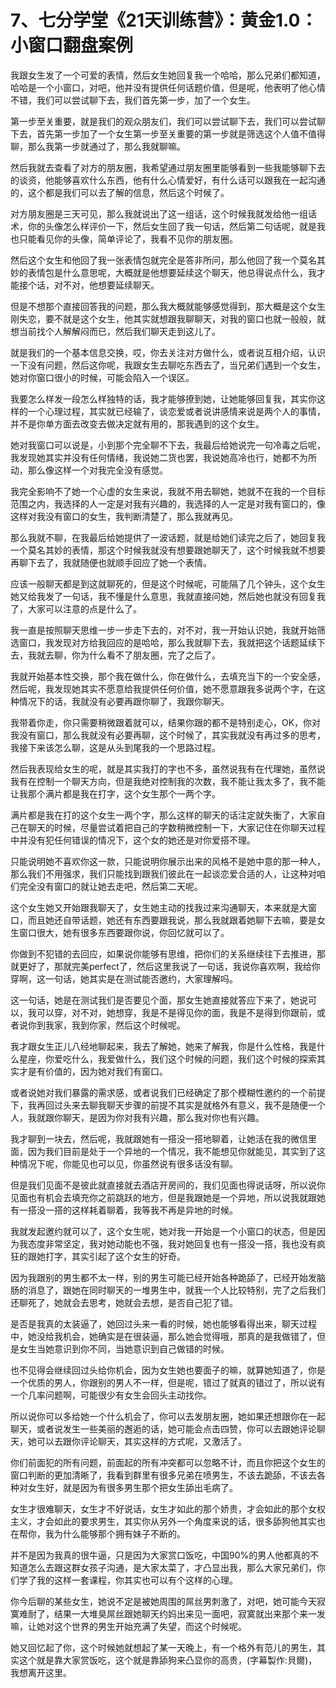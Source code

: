# 7、七分学堂《21天训练营》：黄金1.0：小窗口翻盘案例

我跟女生发了一个可爱的表情，然后女生她回复我一个哈哈，那么兄弟们都知道，哈哈是一个小窗口，对吧，他并没有提供任何话题价值，但是呢，他表明了他心情不错，我们可以尝试聊下去，我们首先第一步，加了一个女生。

第一步至关重要，就是我们的观众朋友们，我们可以尝试聊下去，我们可以尝试聊下去，首先第一步加了一个女生第一步至关重要的第一步就是筛选这个人值不值得聊，那么我第一步就通过了，那么我就聊嘛。

然后我就去查看了对方的朋友圈，我希望通过朋友圈里能够看到一些我能够聊下去的谈资，他能够喜欢什么东西，他有什么心情爱好，有什么话可以跟我在一起沟通的，这个都是我们可以去了解的信息，然后这个时候了。

对方朋友圈是三天可见，那么我就说出了这一组话，这个时候我就发给他一组话术，你的头像怎么样评价一下，然后女生回了我一句话，然后第二句话呢，就是我也只能看见你的头像，简单评论了，我看不见你的朋友圈。

然后这个女生和他回了我一张表情包就完全是答非所问，那么他回了我一个莫名其妙的表情包是什么意思呢，大概就是他想要延续这个聊天，他总得说点什么，我才能接个话，对不对，他想要延续聊天。

但是不想那个直接回答我的问题，那么我大概就能够感觉得到，那大概是这个女生刚失恋，要不就是这个女生，他其实就想跟我聊聊天，对我的窗口也就一般般，就想当前找个人解解闷而已，然后我们聊天走到这儿了。

就是我们的一个基本信息交换，哎，你去关注对方做什么，或者说互相介绍，认识一下没有问题，然后这你呢，我跟女生去聊吃东西去了，当兄弟们遇到一个女生，她对你窗口很小的时候，可能会陷入一个误区。

我要怎么样发一段怎么样独特的话，我才能够撩到她，让她能够回复我，其实你这样的一个心理过程，其实就已经输了，谈恋爱或者说讲感情来说是两个人的事情，并不是你单方面去改变去做决定就有用的，那我遇到的这个女生。

她对我窗口可以说是，小到那个完全聊不下去，我最后给她说完一句冷毒之后呢，我发现她其实并没有任何情绪，我说她二货也罢，我说她高冷也行，她都不为所动，那么像这样一个对我完全没有感觉。

我完全影响不了她一个心虚的女生来说，我就不用去聊她，她就不在我的一个目标范围之内，我选择的人一定是对我有兴趣的，我选择的人一定是对我有窗口的，像这样对我没有窗口的女生，我判断清楚了，那么我就再见。

那么我就不聊，在我最后给她提供了一波话题，就是给她们读完之后了，她回复我一个莫名其妙的表情，那这个时候我就没有想要跟她聊天了，这个时候我就不想要再聊下去了，我就随便也就顺手回应了她一个表情。

应该一般聊天都是到这就聊死的，但是这个时候呢，可能隔了几个钟头，这个女生她又给我发了一句话，我不懂是什么意思，我就直接问她，然后她也就没有回复我了，大家可以注意的点是什么了。

我一直是按照聊天思维一步一步走下去的，对不对，我一开始认识她，我就开始筛选窗口，我发现对方给我回应的是哈哈，那么我就聊下去，我就把这个话题延续下去，我就去聊，你为什么看不了朋友圈，完了之后了。

我就开始基本性交换，那个我在做什么，你在做什么，去填充当下的一个安全感，然后呢，我发现她其实不愿意给我提供任何价值，她不愿意跟我多说两个字，在这种情况下的话，我就没有必要再跟你聊了，我跟你聊天。

我带着你走，你只需要稍微跟着就可以，结果你跟的都不是特别走心，OK，你对我没有窗口，那么我就没有必要再聊，这个时候了，其实我就没有再过多的思考，我接下来该怎么聊，这是从头到尾我的一个思路过程。

然后我表现给女生的呢，就是其实我打的字也不多，虽然说我有在代理她，虽然说我有在控制一个聊天方向，但是我绝对控制我的次数，我不能让我太多了，我不能让我那个满片都是我在打字，这个女生那个一两个字。

满片都是我在打的这个女生一两个字，那么这样的聊天的话注定就失衡了，大家自己在聊天的时候，尽量尝试着把自己的字数稍微控制一下，大家记住在你聊天过程中并没有犯任何错误的情况下，这个女的她还是对你爱搭不理。

只能说明她不喜欢你这一款，只能说明你展示出来的风格不是她中意的那一种人，那么我们不用强求，我们只能找到跟我们彼此在一起谈恋爱合适的人，让这种对咱们完全没有窗口的就让她去走吧，然后第二天呢。

这个女生她又开始跟我聊天了，女生她主动的找我过来沟通聊天，本来就是大窗口，而且她还自带话题，她还有东西要跟我说，那么我就跟着她聊下去嘛，要是女生窗口很大，她有很多东西要跟你说，你回忆就可以了。

你做到不犯错的去回应，如果说你能够有思维，把你们的关系继续往下去推进，那就更好了，那就完美perfect了，然后这里我说了一句话，我说你喜欢啊，我给你穿啊，这一句话，她其实是在测试能否邀约，大家理解吗。

这一句话，她是在测试我们是否要见个面，那女生她直接就答应下来了，她说可以，我可以穿，对不对，她想穿，我是不是得见你的面，我是不是得到你跟前，或者说你到我家，我到你家，然后这个时候呢。

我才跟女生正儿八经地聊起来，我去了解她，她来了解我，你是什么性格，我是什么星座，你爱吃什么，我爱做什么，我们这个时候的问题，我们这个时候的探索其实才是有价值的，因为她对我们有窗口。

或者说她对我们暴露的需求感，或者说我们已经确定了那个模糊性邀约的一个前提下，我再回过头来去聊我聊天步骤的前提不其实是就格外有意义，我不是随便一个人，我就跟你聊天，是因为你对我有兴趣，那么我对你也有兴趣。

我才聊到一块去，然后呢，我就跟她有一搭没一搭地聊着，让她活在我的微信里面，因为我们目前是处于一个异地的一个情况，我不能想见你就能见，其实到了这种情况下呢，你能见也可以见，你虽然说有很多话没有聊。

但是我们见面不是彼此就直接就去酒店开房间的，我们见面也得说话呀，所以说你见面也有机会去填充你之前跳跃的地方，但是我跟她是一个异地，所以说我就跟她有一搭没一搭的这样耗着聊着，我等我不再是异地的时候。

我就发起邀约就可以了，这个女生呢，她对我一开始是一个小窗口的状态，但是因为我态度非常坚定，我对她动能也不强，我对她回复也有一搭没一搭，我也没有疯狂的跟她打字，其实引起了这个女生的好奇。

因为我跟别的男生都不太一样，别的男生可能已经开始各种跪舔了，已经开始发脑肠的消息了，跟她在同时聊天的一堆男生中，就我一个人比较特别，完了之后我们还聊死了，她就会去思考，她就会去想，是否自己犯了错。

是否是我真的太装逼了，她回过头来一看的时候，她也能够看得出来，聊天过程中，她没给我机会，她确实是在很装逼，那么她会觉得哦，那真的是我做错了，但是女生当她意识到你不同，当她意识到自己做错的时候。

也不见得会继续回过头给你机会，因为女生她也要面子的嘛，就算她知道了，你是一个优质的男人，你跟别的男人不一样，但是呢，错过了就真的错过了，所以说有一个几率问题啊，可能很少有女生会回头主动找你。

所以说你可以多给她一个什么机会了，你可以去发朋友圈，她如果还想跟你在一起聊天，或者说发生一些美丽的邂逅的话，她可能会点击四赞，你可以去跟她评论聊天，她可以去跟你评论聊天，其实这样的方式呢，又激活了。

你们前面犯的所有问题，前面起的所有冲突都可以忽略不计，而且你把这个女生的窗口判断的更加清晰了，我看到群里有很多兄弟在喷男生，不该去跪舔，不该去各种对女生好，就是因为有很多男生那个把女生舔出毛病了。

女生才很难聊天，女生才不好说话，女生才如此的那个娇贵，才会如此的那个女权主义，才会如此的要求男生，其实你从另外一个角度来说的话，很多舔狗他其实也在帮你，我为什么能够那个拥有妹子不断的。

并不是因为我真的很牛逼，只是因为大家赏口饭吃，中国90%的男人他都真的不知道怎么去跟这群女孩子沟通，是大家太菜了，才凸显出我，那么大家兄弟们，你们学了我的这样一套课程，你其实也可以有个这样的心理。

你今后聊的某些女生，她说不定是被她周围的屌丝男刺激了，对吧，她可能今天寂寞难耐了，结果一大堆臭屌丝跟她聊天约妈出来见一面吧，寂寞就出来那个来一发嘛，让她对这个世界的男生开始充满了失望，而这个时候呢。

她又回忆起了你，这个时候她就想起了某一天晚上，有一个格外有范儿的男生，其实这个就是靠大家赏饭吃，这个就是靠舔狗来凸显你的高贵，(字幕製作:貝爾)，我想离开这里。

